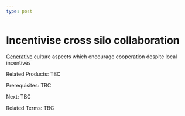 ```yaml
---
type: post
---
```

# Incentivise cross silo collaboration
[Generative](https://cloud.google.com/architecture/devops/devops-culture-westrum-organizational-culture) culture aspects which encourage cooperation despite local incentives

Related Products: TBC

Prerequisites:  TBC

Next: TBC

Related Terms: TBC

